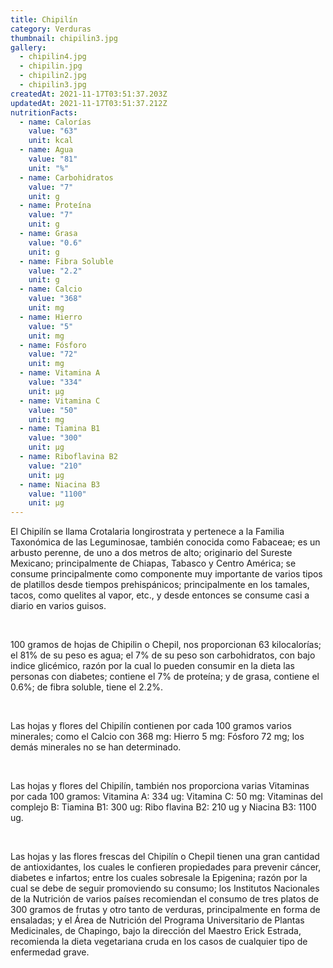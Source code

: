 ```yaml
---
title: Chipilín
category: Verduras
thumbnail: chipilin3.jpg
gallery:
  - chipilin4.jpg
  - chipilin.jpg
  - chipilin2.jpg
  - chipilin3.jpg
createdAt: 2021-11-17T03:51:37.203Z
updatedAt: 2021-11-17T03:51:37.212Z
nutritionFacts:
  - name: Calorías
    value: "63"
    unit: kcal
  - name: Agua
    value: "81"
    unit: "%"
  - name: Carbohidratos
    value: "7"
    unit: g
  - name: Proteína
    value: "7"
    unit: g
  - name: Grasa
    value: "0.6"
    unit: g
  - name: Fibra Soluble
    value: "2.2"
    unit: g
  - name: Calcio
    value: "368"
    unit: mg
  - name: Hierro
    value: "5"
    unit: mg
  - name: Fósforo
    value: "72"
    unit: mg
  - name: Vitamina A
    value: "334"
    unit: µg
  - name: Vitamina C
    value: "50"
    unit: mg
  - name: Tiamina B1
    value: "300"
    unit: µg
  - name: Riboflavina B2
    value: "210"
    unit: µg
  - name: Niacina B3
    value: "1100"
    unit: µg
---
```

El Chipilín se llama Crotalaria longirostrata y pertenece a la Familia Taxonómica de las Leguminosae, también conocida como Fabaceae; es un arbusto perenne, de uno a dos metros de alto; originario del Sureste Mexicano; principalmente de Chiapas, Tabasco y Centro América; se consume principalmente como componente muy importante de varios tipos de platillos desde tiempos prehispánicos; principalmente en los tamales, tacos, como quelites al vapor, etc., y desde entonces se consume casi a diario en varios guisos.

<br/>

100 gramos de hojas de Chipilin o Chepil, nos proporcionan 63 kilocalorías; el 81% de su peso es agua; el 7% de su peso son carbohidratos, con bajo indice glicémico, razón por la cual lo pueden consumir en la dieta las personas con diabetes; contiene el 7% de proteína; y de grasa, contiene el 0.6%; de fibra soluble, tiene el 2.2%.

<br/>

Las hojas y flores del Chipilín contienen por cada 100 gramos varios minerales; como el Calcio con 368 mg: Hierro 5 mg: Fósforo 72 mg; los demás minerales no se han determinado.

<br/>

Las hojas y flores del Chipilín, también nos proporciona varias Vitaminas por cada 100 gramos: Vitamina A: 334 ug: Vitamina C: 50 mg: Vitaminas del complejo B: Tiamina B1: 300 ug: Ribo flavina B2: 210 ug y Niacina B3: 1100 ug.

<br/>

Las hojas y las flores frescas del Chipilín o Chepil tienen una gran cantidad de antioxidantes, los cuales le confieren propiedades para prevenir cáncer, diabetes e infartos; entre los cuales sobresale la Epigenina; razón por la cual se debe de seguir promoviendo su consumo; los Institutos Nacionales de la Nutrición de varios países recomiendan el consumo de tres platos de 300 gramos de frutas y otro tanto de verduras, principalmente en forma de ensaladas; y el Área de Nutrición del Programa Universitario de Plantas Medicinales, de Chapingo, bajo la dirección del Maestro Erick Estrada, recomienda la dieta vegetariana cruda en los casos de cualquier tipo de enfermedad grave.
